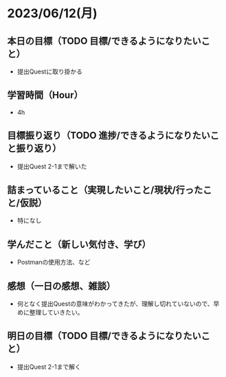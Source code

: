 
# 2023/06/12(月)

## 本日の目標（TODO 目標/できるようになりたいこと）

- 提出Questに取り掛かる

## 学習時間（Hour）

- 4h

## 目標振り返り（TODO 進捗/できるようになりたいこと振り返り）

- 提出Quest 2-1まで解いた

## 詰まっていること（実現したいこと/現状/行ったこと/仮説）

- 特になし

## 学んだこと（新しい気付き、学び）

- Postmanの使用方法、など

## 感想（一日の感想、雑談）

- 何となく提出Questの意味がわかってきたが、理解し切れていないので、早めに整理していきたい。

## 明日の目標（TODO 目標/できるようになりたいこと）

- 提出Quest 2-1まで解く
